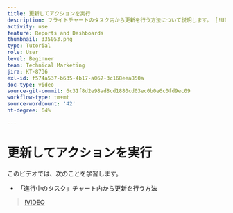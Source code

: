 ```yaml
---
title: 更新してアクションを実行
description: フライトチャートのタスク内から更新を行う方法について説明します。 [!UICONTROL Analytics の強化].
activity: use
feature: Reports and Dashboards
thumbnail: 335053.png
type: Tutorial
role: User
level: Beginner
team: Technical Marketing
jira: KT-8736
exl-id: f574a537-b635-4b17-a067-3c168eea850a
doc-type: video
source-git-commit: 6c31f8d2e98ad8cd1880cd03ec0b0e6c0fd9ec09
workflow-type: tm+mt
source-wordcount: '42'
ht-degree: 64%

---
```


# 更新してアクションを実行

このビデオでは、次のことを学習します。

* 「進行中のタスク」チャート内から更新を行う方法

>[!VIDEO](https://video.tv.adobe.com/v/335053/?quality=12&learn=on)
